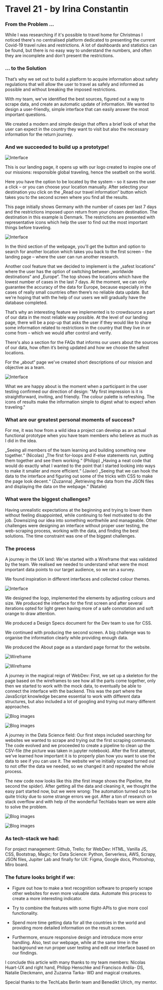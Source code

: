 # Travel 21 - by Irina Constantin

### From the Problem ...
While I was researching if it's possible to travel home for Christmas I noticed there's no centralised platform dedicated to presenting the current Covid-19 travel rules and restrictions.
A lot of dashboards and statistics can be found, but there is no easy way to understand the numbers, and often they are incomplete and don't present the restrictions.

### ... to the Solution
That’s why we set out to build a platform to acquire information about safety regulations that will allow the user to travel as safely and informed as possible and without breaking the imposed restrictions.

With my team, we've identified the best sources, figured out a way to scrape data, and create an automatic update of information. We wanted to design a user-friendly, simple interface that can easily answer the most important questions.

We created a modern and simple design that offers a brief look of what the user can expect in the country they want to visit but also the necessary information for the return journey.

### And we succeeded to build up a prototype!

![Interface](https://github.com/TechLabs-Berlin/Travel-20/blob/main/UX/Interface/Deliverables/INTERFACE_09_Homepage_2x.png)

This is our landing page, it opens up with our logo created to inspire one of our missions: responsible global traveling, hence the seatbelt on the world.

Here you have the option to be located by the system – so it saves the user a click – or you can choose your location manually.
After selecting your destination you click on the „Read our travel information“ button which takes you to the second screen where you find all the results.

This page initially shows Germany with the number of cases per last 7 days and the restrictions imposed upon return from your chosen destination. The destination in this example is Denmark. The restrictions are presented with representative icons which help the user to find out the most important things before traveling. 

![Interface](https://github.com/TechLabs-Berlin/Travel-20/blob/main/UX/Interface/Deliverables/INTERFACE_08_Results_2x.png)

In the third section of the webpage, you'll get the button and option to search for another location which takes you back to the first screen – the landing page – where the user can run another research.

Another cool feature that we decided to implement is the „safest locations“ where the user has the option of switching between „worldwide destinations“ and „Europe“. The top shows the locations which have the lowest number of cases in the last 7 days. At the moment, we can only guarantee the accuracy of the data for Europe, because especially in the cases of really small countries often there’s no reliable data update. But we're hoping that with the help of our users we will gradually have the database completed.

That’s why an interesting feature we implemented is to crowdsource a part of our data in the most reliable way possible. At the level of our landing page, there will be a pop-up that asks the user if they would like to share some information related to restrictions in the country that they live in or come from – which we would after control and verify.

There's also a section for the FAQs that informs our users about the sources of our data, how often it’s being updated and how we choose the safest locations.

For the „about“ page we've created short descriptions of our mission and objective as a team. 

![Interface](https://github.com/TechLabs-Berlin/Travel-20/blob/main/UX/Interface/Deliverables/INTERFACE%2008%20About%20Variant%202x.png)

What we are happy about is the moment when a participant in the user testing confirmed our direction of design: "My first impression is it is straightforward, inviting, and friendly. The colour palette is refreshing. The icons of results make the information simple to digest what to expect when traveling."

### What are our greatest personal moments of success?

For me, it was how from a wild idea a project can develop as an actual functional prototype when you have team members who believe as much as I did in the idea. 

„Seeing all members of the team learning and building something new together.“ (Nicolas)
„The first for-loops and if-else statements run, putting them together and see them working.“ (Philipp)
„Having a neat code that would do exactly what I wanted to the point that I started looking into ways to make it smaller and more efficient.“ (Javier) 
„Seeing that we can hook the data to the interface and figuring out some of the tricks with CSS to make the page look decent.“ (Zuzanna)
„Retrieving the data from the JSON files and displaying the data on the webpage.“ (Natalie)

### What were the biggest challenges? 

Having unrealistic expectations at the beginning and trying to lower them without feeling disappointed, while continuing to feel motivated to do the job. Downsizing our idea into something worthwhile and manageable. Other challenges were designing an interface without proper user testing, the web-scraping process, working with the data, and finding the best solutions. The time constraint was one of the biggest challenges.

### The process

A journey in the UX land: We've started with a Wireframe that was validated by the team. 
We realised we needed to understand what were the most important data points to our target audience, so we ran a survey.

We found inspiration in different interfaces and collected colour themes.

![Interface](https://github.com/TechLabs-Berlin/Travel-20/blob/main/UX/Interface/Inspiration/Colours.png)

We designed the logo, implemented the elements by adjusting colours and size. We produced the interface for the first screen and after several iterations opted for light green having more of a safe connotation and soft orange to draw attention. 

We produced a Design Specs document for the Dev team to use for CSS. 

We continued with producing the second screen. A big challenge was to organise the information clearly while providing enough data. 

We  produced the About page as a standard page format for the website.

![Wireframe](https://github.com/TechLabs-Berlin/Travel-20/blob/main/UX/Wireframe/Exports/INTERFACE%2001%20Screen%201.png)

![Wireframe](https://github.com/TechLabs-Berlin/Travel-20/blob/main/UX/Wireframe/Exports/INTERFACE%20Screen%202-02.png)

A journey in the magical reign of WebDev: First, we set up a skeleton for the page based on the wireframes to see how all the parts come together, only then we started to work with the mock data, to eventually be able to connect the interface with the backend. This was the part where the JavaScript knowledge became essential to work with different data structures, but also included a lot of googling and trying out many different approaches.

![Blog images](https://github.com/TechLabs-Berlin/Travel-20/blob/main/UX/Blog%20Images/coviddatajasonfile.png)

![Blog images](https://github.com/TechLabs-Berlin/Travel-20/blob/main/UX/Blog%20Images/promiseloadaflag%20image.png)

A journey in the Data Science field: Our first steps included searching for websites we wanted to scrape and trying out the first scraping commands. The code evolved and we proceeded to create a pipeline to clean up the CSV-file (the picture was taken in jupyter notebook). After the first attempt, we've learned how important it is to properly plan how you want to use the data to see if you can use it. The website we've initially scraped turned out to not offer the data we needed, so we changed it and repeated the whole process. 

The new code now looks like this (the first image shows the Pipeline, the second the spider). After getting all the data and cleaning it, we thought the easy part started now, but we were wrong: The automation turned out to be quite tricky due to some strange errors we got. After a ton of research on stack overflow and with help of the wonderful Techlabs team we were able to solve the problem.

![Blog images](https://github.com/TechLabs-Berlin/Travel-20/blob/main/UX/Blog%20Images/gettingbetter.png)

![Blog images](https://github.com/TechLabs-Berlin/Travel-20/blob/main/UX/Blog%20Images/spider.png)


### As tech-stack we had: 

For project management: Github, Trello; for WebDev: HTML, Vanilla JS, CSS, Bootstrap, Magic; for Data Science: Python, Serverless, AWS, Scrapy, JSON files, Jupiter Lab and finally for UX: Figma, Google docs, Photoshop, Miro board.

### The future looks bright if we:
- Figure out how to make a text recognition software to properly scrape other websites for even more valuable data. Automate this process to create a more interesting indicator.

- Try to combine the features with some flight-APIs to give more cool functionality.

- Spend more time getting data for all the countries in the world and providing more detailed information on the result screen.

- Furthermore, ensure responsive design and introduce more error handling. Also, test our webpage, while at the same time in the background we run proper user testing and edit our interface based on our findings.

I conclude this article with many thanks to my team members: Nicolas Huart-UX and right hand, Philipp Henschke and Francisco Ardila- DS, Natalie Dieckmann, and Zuzanna Tarka- WD and magical creatures. 

Special thanks to the TechLabs Berlin team and Benedikt Ulrich, my mentor. 




